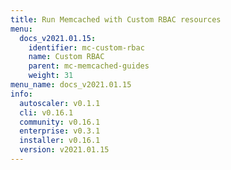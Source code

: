 ```yaml
---
title: Run Memcached with Custom RBAC resources
menu:
  docs_v2021.01.15:
    identifier: mc-custom-rbac
    name: Custom RBAC
    parent: mc-memcached-guides
    weight: 31
menu_name: docs_v2021.01.15
info:
  autoscaler: v0.1.1
  cli: v0.16.1
  community: v0.16.1
  enterprise: v0.3.1
  installer: v0.16.1
  version: v2021.01.15
---
```


